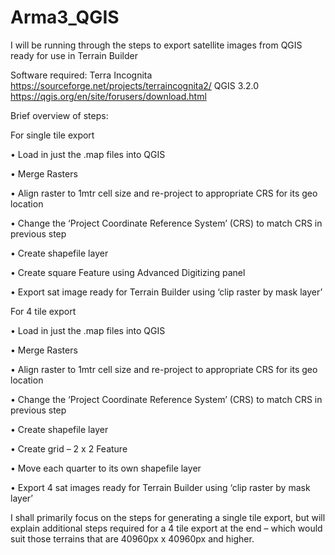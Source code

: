 # Arma3_QGIS

I will be running through the steps to export satellite images from QGIS ready for use in Terrain Builder

Software required:
Terra Incognita   https://sourceforge.net/projects/terraincognita2/
QGIS 3.2.0   https://qgis.org/en/site/forusers/download.html

Brief overview of steps:

For single tile export 

•	Load in just the .map files into QGIS

•	Merge Rasters

•	Align raster to 1mtr cell size and re-project to appropriate CRS for its geo location

•	Change the ‘Project Coordinate Reference System’ (CRS) to match CRS in previous step

•	Create shapefile layer

•	Create square Feature using Advanced Digitizing panel

•	Export sat image ready for Terrain Builder using ‘clip raster by mask layer’


For 4 tile export 

•	Load in just the .map files into QGIS 

•	Merge Rasters

•	Align raster to 1mtr cell size and re-project to appropriate CRS for its geo location

•	Change the ‘Project Coordinate Reference System’ (CRS) to match CRS in previous step

•	Create shapefile layer

•	Create grid – 2 x 2 Feature 

•	Move each quarter to its own shapefile layer

•	Export 4 sat images ready for Terrain Builder using ‘clip raster by mask layer’


I shall primarily focus on the steps for generating a single tile export, but will explain additional steps required for a 4 tile export at the end – which would suit those terrains that are 40960px x 40960px and higher.
